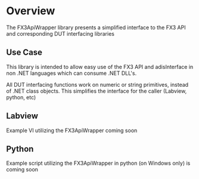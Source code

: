 # Overview

The FX3ApiWrapper library presents a simplified interface to the FX3 API and corresponding DUT interfacing libraries

## Use Case

This library is intended to allow easy use of the FX3 API and adisInterface in non .NET languages which can consume .NET DLL's. 

All DUT interfacing functions work on numeric or string primitives, instead of .NET class objects. This simplifies the interface for the caller (Labview, python, etc)

## Labview

Example VI utilizing the FX3ApiWrapper coming soon

## Python

Example script utilizing the FX3ApiWrapper in python (on Windows only) is coming soon